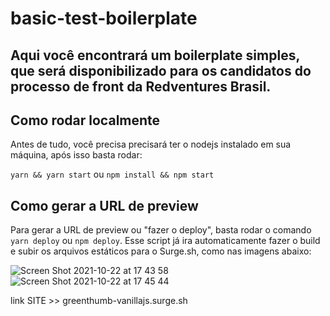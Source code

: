 # basic-test-boilerplate
Aqui você encontrará um boilerplate simples, que será disponibilizado para os candidatos do processo de front da Redventures Brasil.
---

## Como rodar localmente

Antes de tudo, você precisa precisará ter o nodejs instalado em sua máquina, após isso basta rodar: 

`yarn && yarn start` ou `npm install && npm start`

## Como gerar a URL de preview

Para gerar a URL de preview ou "fazer o deploy", basta rodar o comando `yarn deploy` ou `npm deploy`. Esse script já ira automaticamente fazer o build e subir os arquivos estáticos para o Surge.sh, como nas imagens abaixo:

![Screen Shot 2021-10-22 at 17 43 58](https://user-images.githubusercontent.com/92953864/138524410-480ed8d8-a567-4ba4-aa51-1b4337ce2ada.png)
![Screen Shot 2021-10-22 at 17 45 44](https://user-images.githubusercontent.com/92953864/138524435-8724d434-1dac-4664-a5a1-9f7b32556f8c.png)





link SITE >>
greenthumb-vanillajs.surge.sh